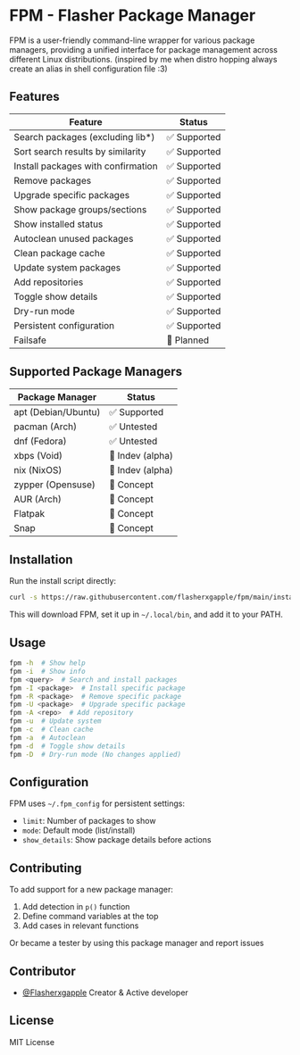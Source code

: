 # FPM - Flasher Package Manager

FPM is a user-friendly command-line wrapper for various package managers, providing a unified interface for package management across different Linux distributions. (inspired by me when distro hopping always create an alias in shell configuration file :3)

## Features

| Feature                           | Status       |
|-----------------------------------|--------------|
| Search packages (excluding lib*)  | ✅ Supported |
| Sort search results by similarity | ✅ Supported |
| Install packages with confirmation| ✅ Supported |
| Remove packages                   | ✅ Supported |
| Upgrade specific packages         | ✅ Supported |
| Show package groups/sections      | ✅ Supported |
| Show installed status             | ✅ Supported |
| Autoclean unused packages         | ✅ Supported |
| Clean package cache               | ✅ Supported |
| Update system packages            | ✅ Supported |
| Add repositories                  | ✅ Supported |
| Toggle show details               | ✅ Supported |
| Dry-run mode                      | ✅ Supported |
| Persistent configuration          | ✅ Supported |
| Failsafe                          | 🔄 Planned   |

## Supported Package Managers

| Package Manager    | Status          |
|--------------------|-----------------|
| apt (Debian/Ubuntu)| ✅ Supported    |
| pacman (Arch)      | ✅ Untested     |
| dnf (Fedora)       | ✅ Untested     |
| xbps (Void)        | 🔄 Indev (alpha)|
| nix (NixOS)        | 🔄 Indev (alpha)|
| zypper (Opensuse)  | 🔄 Concept      |
| AUR (Arch)         | 🔄 Concept      |
| Flatpak            | 🔄 Concept      |
| Snap               | 🔄 Concept      |


## Installation

Run the install script directly:
   ```bash
   curl -s https://raw.githubusercontent.com/flasherxgapple/fpm/main/install_fpm.sh | bash
   ```

   This will download FPM, set it up in `~/.local/bin`, and add it to your PATH.

## Usage

```bash
fpm -h  # Show help
fpm -i  # Show info
fpm <query>  # Search and install packages
fpm -I <package>  # Install specific package
fpm -R <package>  # Remove specific package
fpm -U <package>  # Upgrade specific package
fpm -A <repo>  # Add repository
fpm -u  # Update system
fpm -c  # Clean cache
fpm -a  # Autoclean
fpm -d  # Toggle show details
fpm -D  # Dry-run mode (No changes applied)
```

## Configuration

FPM uses `~/.fpm_config` for persistent settings:
- `limit`: Number of packages to show
- `mode`: Default mode (list/install)
- `show_details`: Show package details before actions

## Contributing

To add support for a new package manager:
1. Add detection in `p()` function
2. Define command variables at the top
3. Add cases in relevant functions

Or became a tester by using this package manager and report issues

## Contributor
- [@Flasherxgapple](https://github.com/Flasherxgapple) Creator & Active developer

## License

MIT License
